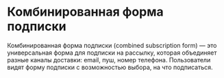 # Комбинированная форма подписки

Комбинированная форма подписки (combined subscription form) — это универсальная форма для подписки на рассылку, которая объединяет разные каналы доставки: email, пуш, номер телефона. Пользователи видят форму подписки с возможностью выбора, на что подписаться.

